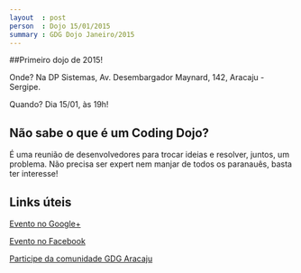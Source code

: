 ```yaml
---
layout  : post
person  : Dojo 15/01/2015
summary : GDG Dojo Janeiro/2015
---
```


##Primeiro dojo de 2015!

Onde? Na DP Sistemas, Av. Desembargador Maynard, 142, Aracaju - Sergipe.

Quando? Dia 15/01, às 19h!

## Não sabe o que é um Coding Dojo?

É uma reunião de desenvolvedores para trocar ideias e resolver, juntos, um problema. Não precisa ser expert nem manjar de todos os paranauês, basta ter interesse!

## Links úteis

[Evento no Google+](https://plus.google.com/events/c29e9cgmqdklhjagvnoe231rb04)

[Evento no Facebook](https://www.facebook.com/events/1535753833378417/)

[Participe da comunidade GDG Aracaju](http://www.gdgaracaju.com.br/p/participe.html)

